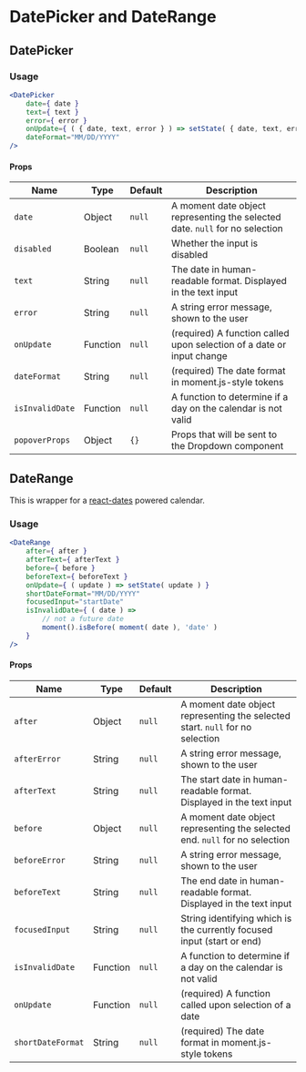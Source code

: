 # DatePicker and DateRange

## DatePicker

### Usage

```jsx
<DatePicker
	date={ date }
	text={ text }
	error={ error }
	onUpdate={ ( { date, text, error } ) => setState( { date, text, error } ) }
	dateFormat="MM/DD/YYYY"
/>
```

#### Props

| Name            | Type     | Default | Description                                                                  |
| --------------- | -------- | ------- | ---------------------------------------------------------------------------- |
| `date`          | Object   | `null`  | A moment date object representing the selected date. `null` for no selection |
| `disabled`      | Boolean  | `null`  | Whether the input is disabled                                                |
| `text`          | String   | `null`  | The date in human-readable format. Displayed in the text input               |
| `error`         | String   | `null`  | A string error message, shown to the user                                    |
| `onUpdate`      | Function | `null`  | (required) A function called upon selection of a date or input change        |
| `dateFormat`    | String   | `null`  | (required) The date format in moment.js-style tokens                         |
| `isInvalidDate` | Function | `null`  | A function to determine if a day on the calendar is not valid                |
| `popoverProps`  | Object   | `{}`    | Props that will be sent to the Dropdown component                            |

## DateRange

This is wrapper for a [react-dates](https://github.com/airbnb/react-dates) powered calendar.

### Usage

```jsx
<DateRange
	after={ after }
	afterText={ afterText }
	before={ before }
	beforeText={ beforeText }
	onUpdate={ ( update ) => setState( update ) }
	shortDateFormat="MM/DD/YYYY"
	focusedInput="startDate"
	isInvalidDate={ ( date ) =>
		// not a future date
		moment().isBefore( moment( date ), 'date' )
	}
/>
```

#### Props

| Name              | Type     | Default | Description                                                                   |
| ----------------- | -------- | ------- | ----------------------------------------------------------------------------- |
| `after`           | Object   | `null`  | A moment date object representing the selected start. `null` for no selection |
| `afterError`      | String   | `null`  | A string error message, shown to the user                                     |
| `afterText`       | String   | `null`  | The start date in human-readable format. Displayed in the text input          |
| `before`          | Object   | `null`  | A moment date object representing the selected end. `null` for no selection   |
| `beforeError`     | String   | `null`  | A string error message, shown to the user                                     |
| `beforeText`      | String   | `null`  | The end date in human-readable format. Displayed in the text input            |
| `focusedInput`    | String   | `null`  | String identifying which is the currently focused input (start or end)        |
| `isInvalidDate`   | Function | `null`  | A function to determine if a day on the calendar is not valid                 |
| `onUpdate`        | Function | `null`  | (required) A function called upon selection of a date                         |
| `shortDateFormat` | String   | `null`  | (required) The date format in moment.js-style tokens                          |
